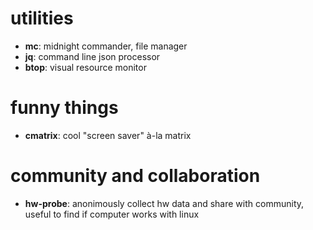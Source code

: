 # utilities
- **mc**: midnight commander, file manager
- **jq**: command line json processor
- **btop**: visual resource monitor

# funny things
- **cmatrix**: cool "screen saver" à-la matrix

# community and collaboration
- **hw-probe**: anonimously collect hw data and share with community, useful to find if computer works with linux
